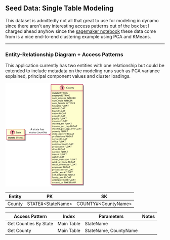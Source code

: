 ## Seed Data: Single Table Modeling

This dataset is admittedly not all that great to use for modeling in dynamo since there aren't any interesting access
patterns out of the box but I charged ahead anyhow since
the [sagemaker notebook](https://github.com/aws/amazon-sagemaker-examples/blob/main/introduction_to_applying_machine_learning/US-census_population_segmentation_PCA_Kmeans/sagemaker-countycensusclustering.ipynb)
these data come from is a nice end-to-end clustering example using PCA and KMeans.

--- 

### Entity-Relationship Diagram + Access Patterns

This application currently has two entities with one relationship but could be extended to include metadata on the
modeling runs such as PCA variance explained, principal component values and cluster loadings.

![](../../images/erd.png)

| Entity | PK                 | SK                   |
|--------|--------------------|----------------------|
| County | STATE#\<StateName> | COUNTY#\<CountyName> |

| Access Pattern        | Index      | Parameters            | Notes | 
|-----------------------|------------|-----------------------|-------|
| Get Counties By State | Main Table | StateName             |       |
| Get County            | Main Table | StateName, CountyName |       |    
